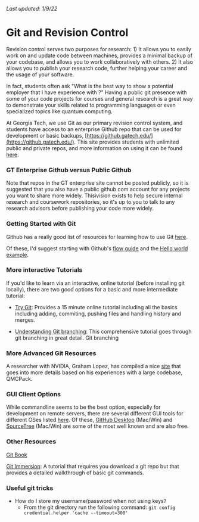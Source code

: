 _Last updated: 1/9/22_

# Git and Revision Control #

Revision control serves two purposes for research: 1) It allows you to easily work on and update code between machines, provides a minimal backup of your codebase, and allows you to work collaboratively with others. 2) It also allows you to publish your research code, further helping your career and the usage of your software. 

In fact, students often ask "What is the best way to show a potential employer that I have experience with <X>?" Having a public git presence with some of your code projects for courses and general research is a great way to demonstrate your skills related to programming languages or even specialized topics like quantum computing. 

At Georgia Tech, we use Git as our primary revision control system, and students have access to an enterprise Github repo that can be used for development or basic backups, [https://github.gatech.edu/](https://github.gatech.edu/). This site provides students with unlimited public and private repos, and more information on using it can be found [here](https://drupal.gatech.edu/handbook/github-georgia-tech). 

### GT Enterprise Github versus Public Github
Note that repos in the GT enterprise site cannot be posted publicly, so it is suggested that you also have a public github.com account for any projects you want to share more widely. Thisivision exists to help secure internal research and coursework repositories, so it's up to you to talk to any research advisors before publishing your code more widely. 

### Getting Started with Git ###
Github has a really good list of resources for learning how to use Git [here](https://help.github.com/articles/good-resources-for-learning-git-and-github/).

Of these, I'd suggest starting with Github's [flow guide](https://guides.github.com/introduction/flow/) and 
the [Hello world example](https://guides.github.com/activities/hello-world/).

### More interactive Tutorials ###

If you'd like to learn via an interactive, online tutorial (before installing git locally), there are two good options for a basic and more intermediate tutorial:

- [Try Git](https://try.github.io): Provides a 15 minute online tutorial including all the basics including adding, commiting, pushing files and handling history and merges.

- [Understanding Git branching](http://learngitbranching.js.org/): This comprehensive tutorial goes through git branching in great detail. Git branching 

### More Advanced Git Resources

A researcher with NVIDIA, Graham Lopez, has compiled a nice [site](http://www.grahamlopez.net/git) that goes into more details based on his experiences with a large codebase, QMCPack.

### GUI Client Options ###

While commandline seems to be the best option, especially for development on remote servers, there are several different GUI tools for different OSes listed [here](https://git-scm.com/download/gui/win). Of these, [GitHub Desktop](https://desktop.github.com/) (Mac/Win) and [SourceTree](https://www.sourcetreeapp.com/) (Mac/Win) are some of the most well known and are also free. 	

### Other Resources 

[Git Book](https://git-scm.com/book/en/v2)

[Git Immersion](http://gitimmersion.com/): A tutorial that requires you download a git repo but that provides a detailed walkthrough of basic git commands.


### Useful git tricks

* How do I store my username/password when not using keys?
    * From the git directory run the following command: `git config credential.helper 'cache --timeout=300'`
